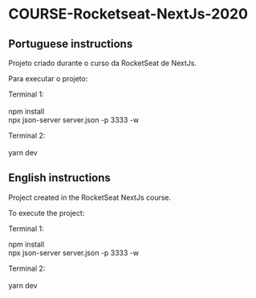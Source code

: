 # COURSE-Rocketseat-NextJs-2020

## Portuguese instructions

Projeto criado durante o curso da RocketSeat de NextJs.

Para executar o projeto:

Terminal 1:<br/><br/>
npm install<br/>
npx json-server server.json -p 3333 -w<br/>

Terminal 2:<br/><br/>
yarn dev<br/>

## English instructions

Project created in the RocketSeat NextJs course.

To execute the project:

Terminal 1:<br/>

npm install<br/>
npx json-server server.json -p 3333 -w

Terminal 2:<br/><br/>
yarn dev<br/>

